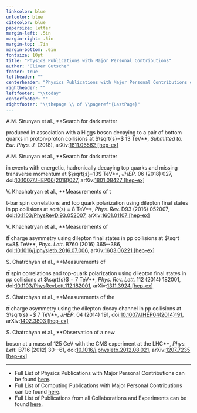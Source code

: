```yaml
---
linkcolor: blue
urlcolor: blue
citecolor: blue
papersize: letter
margin-left: .5in
margin-right: .5in
margin-top: .7in
margin-bottom: .6in
fontsize: 10pt
title: "Physics Publications with Major Personal Contributions"
author: "Oliver Gutsche"
footer: true
leftheader: ""
centerheader: "Physics Publications with Major Personal Contributions of Oliver Gutsche"
rightheader: ""
leftfooter: "\\today"
centerfooter: ""
rightfooter: "\\thepage \\ of \\pageref*{LastPage}"
...
```



<!--#ref-Sirunyan:2018gdw-->A.M. Sirunyan et al., **Search for dark matter
produced in association with a Higgs boson decaying to a pair of bottom
quarks in proton-proton collisions at $\sqrt{s}=$ 13 TeV**, *Submitted
to: Eur. Phys. J.* (2018), arXiv:[1811.06562
\[hep-ex\]](http://arxiv.org/abs/1811.06562)

<!--#ref-Sirunyan:2018gka-->A.M. Sirunyan et al., **Search for dark matter
in events with energetic, hadronically decaying top quarks and missing
transverse momentum at $\sqrt{s}=13$ TeV**, *JHEP*. 06 (2018) 027,
doi:[10.1007/JHEP06(2018)027](https://doi.org/10.1007/JHEP06(2018)027),
arXiv:[1801.08427 \[hep-ex\]](http://arxiv.org/abs/1801.08427)

<!--#ref-Khachatryan:2016xws-->V. Khachatryan et al., **Measurements of t
t-bar spin correlations and top quark polarization using dilepton final
states in pp collisions at sqrt(s) = 8 TeV**, *Phys. Rev.* D93 (2016)
052007,
doi:[10.1103/PhysRevD.93.052007](https://doi.org/10.1103/PhysRevD.93.052007),
arXiv:[1601.01107 \[hep-ex\]](http://arxiv.org/abs/1601.01107)

<!--#ref-Khachatryan:2016ysn-->V. Khachatryan et al., **Measurements of
$t \bar t$ charge asymmetry using dilepton final states in pp collisions
at $\sqrt s=8$ TeV**, *Phys. Lett.* B760 (2016) 365--386,
doi:[10.1016/j.physletb.2016.07.006](https://doi.org/10.1016/j.physletb.2016.07.006),
arXiv:[1603.06221 \[hep-ex\]](http://arxiv.org/abs/1603.06221)

<!--#ref-Chatrchyan:2013wua-->S. Chatrchyan et al., **Measurements of
$t\bar{t}$ spin correlations and top-quark polarization using dilepton
final states in $pp$ collisions at $\sqrt{s}$ = 7 TeV**, *Phys. Rev.
Lett.* 112 (2014) 182001,
doi:[10.1103/PhysRevLett.112.182001](https://doi.org/10.1103/PhysRevLett.112.182001),
arXiv:[1311.3924 \[hep-ex\]](http://arxiv.org/abs/1311.3924)

<!--#ref-Chatrchyan:2014yta-->S. Chatrchyan et al., **Measurements of the
$t\bar{t}$ charge asymmetry using the dilepton decay channel in pp
collisions at $\sqrt{s} =$ 7 TeV**, *JHEP*. 04 (2014) 191,
doi:[10.1007/JHEP04(2014)191](https://doi.org/10.1007/JHEP04(2014)191),
arXiv:[1402.3803 \[hep-ex\]](http://arxiv.org/abs/1402.3803)

<!--#ref-Chatrchyan:2012xdj-->S. Chatrchyan et al., **Observation of a new
boson at a mass of 125 GeV with the CMS experiment at the LHC**, *Phys.
Lett.* B716 (2012) 30--61,
doi:[10.1016/j.physletb.2012.08.021](https://doi.org/10.1016/j.physletb.2012.08.021),
arXiv:[1207.7235 \[hep-ex\]](http://arxiv.org/abs/1207.7235)


----------

* Full List of Physics Publications with Major Personal Contributions can be found [here](https://github.com/gutsche/ForThePublic/raw/master/publication_list/physics_publication_list.pdf).
* Full List of Computing Publications with Major Personal Contributions can be found [here](https://github.com/gutsche/ForThePublic/raw/master/publication_list/computing_publication_list.pdf).
* Full List of Publications from all Collaborations and Experiments can be found [here](https://github.com/gutsche/ForThePublic/raw/master/publication_list/experiment_publication_list.pdf).
